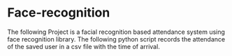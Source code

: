 # Face-recognition

The following Project is a facial recognition based attendance system using face recognition library. The following python script records the attendance of the saved user in a csv file with the time of arrival.
